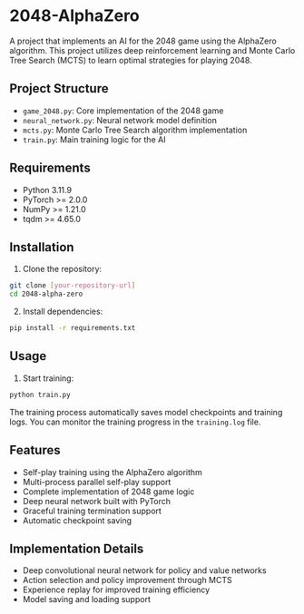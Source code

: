 # 2048-AlphaZero

A project that implements an AI for the 2048 game using the AlphaZero algorithm. This project utilizes deep reinforcement learning and Monte Carlo Tree Search (MCTS) to learn optimal strategies for playing 2048.

## Project Structure

- `game_2048.py`: Core implementation of the 2048 game
- `neural_network.py`: Neural network model definition
- `mcts.py`: Monte Carlo Tree Search algorithm implementation
- `train.py`: Main training logic for the AI

## Requirements

- Python 3.11.9
- PyTorch >= 2.0.0
- NumPy >= 1.21.0
- tqdm >= 4.65.0

## Installation

1. Clone the repository:
```bash
git clone [your-repository-url]
cd 2048-alpha-zero
```

2. Install dependencies:
```bash
pip install -r requirements.txt
```

## Usage

1. Start training:
```bash
python train.py
```

The training process automatically saves model checkpoints and training logs. You can monitor the training progress in the `training.log` file.

## Features

- Self-play training using the AlphaZero algorithm
- Multi-process parallel self-play support
- Complete implementation of 2048 game logic
- Deep neural network built with PyTorch
- Graceful training termination support
- Automatic checkpoint saving

## Implementation Details

- Deep convolutional neural network for policy and value networks
- Action selection and policy improvement through MCTS
- Experience replay for improved training efficiency
- Model saving and loading support 